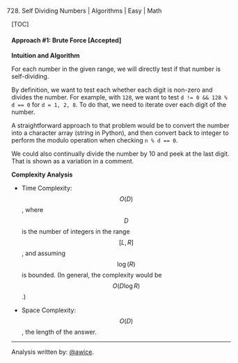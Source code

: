 728. Self Dividing Numbers | Algorithms | Easy | Math

[TOC]

#### Approach #1: Brute Force [Accepted]

**Intuition and Algorithm**

For each number in the given range, we will directly test if that number is self-dividing.

By definition, we want to test each whether each digit is non-zero and divides the number.  For example, with `128`, we want to test `d != 0 && 128 % d == 0` for `d = 1, 2, 8`.  To do that, we need to iterate over each digit of the number.

A straightforward approach to that problem would be to convert the number into a character array (string in Python), and then convert back to integer to perform the modulo operation when checking `n % d == 0`.

We could also continually divide the number by 10 and peek at the last digit.  That is shown as a variation in a comment.



**Complexity Analysis**

* Time Complexity: $$O(D)$$, where $$D$$ is the number of integers in the range $$[L, R]$$, and assuming $$\log(R)$$ is bounded.  (In general, the complexity would be $$O(D\log R)$$.)

* Space Complexity: $$O(D)$$, the length of the answer.

---

Analysis written by: [@awice](https://leetcode.com/awice).

